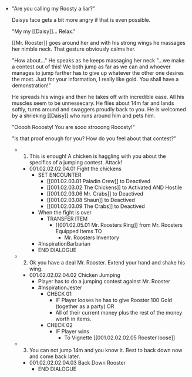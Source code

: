 - "Are you calling my Roosty a liar?" 
  
  Daisys face gets a bit more angry if that is even possible. 
  
  "My my [[Daisy]]... Relax." 
  
  [[Mr. Rooster]] goes around her and with his strong wings he massages her nimble neck. That gesture obviously calms her.
  
  "How about..." He speaks as he keeps massaging her neck "...we make a contest out of this! We both jump as far as we can and whoever manages to jump farther has to give up whatever the other one desires the most. Just for your information, I really like gold. You shall have a demonstration!" 
  
  He spreads his wings and then he takes off with incredible ease. All his muscles seem to be unnessecary. He flies about 14m far and lands softly, turns around and swaggers proudly back to you. He is welcomed by a shrieking [[Daisy]] who runs around him and pets him. 
  
  "Ooooh Rooosty! You are sooo strooong Rooosty!"
  
  "Is that proof enough for you? How do you feel about that contest?"
	- 1. This is enough! A chicken is haggling with you about the specifics of a jumping contest. Attack!
		- 001.02.02.02.04.01 Fight the chickens
			- SET ENCOUNTER
				- [[001.02.03.01 Paladin Crew]] to Deactived
				- [[001.02.03.02 The Chickens]] to Activated AND Hostile
				- [[001.02.03.06 Mr. Crabs]] to Deactived
				- [[001.02.03.08 Shaun]] to Deactived
				- [[001.02.03.09 The Crabs]] to Deactived
			- When the fight is over
				- TRANSFER ITEM
					- [[001.02.05.01 Mr. Roosters Ring]] from Mr. Roosters Equipped Items TO
						- Mr. Roosters Inventory
			- #InspirationBarbarian
			- END DIALOGUE
	- 2. Ok you have a deal Mr. Rooster. Extend your hand and shake his wing.
		- 001.02.02.02.04.02 Chicken Jumping
			- Player has to do a jumping contest against Mr. Rooster
			- #InspirationJester
				- CHECK 01
					- IF Player looses he has to give Rooster 100 Gold (together as a party) OR
					- All of their current money plus the rest of the money worth in items.
				- CHECK 02
					- IF Player wins
						- To Vignette [[001.02.02.02.05 Rooster loose]]
	- 3. You can not jump 14m and you know it. Best to back down now and come back later.
		- 001.02.02.02.04.03 Back Down Rooster
			- END DIALOGUE